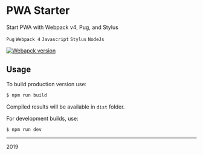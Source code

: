 # PWA Starter

Start PWA with Webpack v4, Pug, and Stylus

`Pug` `Webpack 4` `Javascript` `Stylus` `NodeJs`


[![Webapck version](https://img.shields.io/badge/webapck-4-green.svg)](https://webpack.js.org/)


## Usage

To build production version use:

```bash
$ npm run build
```

Compiled results will be available in `dist` folder.

For development builds, use:

```bash
$ npm run dev
```

---

2019
